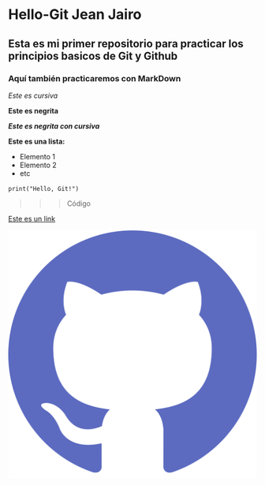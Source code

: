 # Hello-Git Jean Jairo

## Esta es mi primer repositorio para practicar los principios basicos de Git y Github

### Aquí también practicaremos con MarkDown

*Este es cursiva*

**Este es negrita**

***Este es negrita con cursiva***

**Este es una lista:**
* Elemento 1
* Elemento 2
* etc

~~~
print("Hello, Git!")
~~~
>>>Código

[Este es un link](https://github.com/JeanJairo06)

![Logo de GitHub](github-icon-2.svg "Logo Github") 
